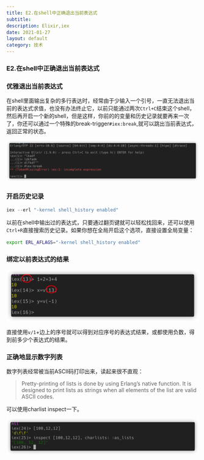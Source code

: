 ```yaml
---
title: E2.在shell中正确退出当前表达式
subtitle: 
description: Elixir,iex
date: 2021-01-27
layout: default
category: 技术
---
```


### E2.在shell中正确退出当前表达式

### 优雅退出当前表达式

在shell里面输出复杂的多行表达时，经常由于少输入一个引号，一直无法退出当前的表达式求值，也没有办法终止它，以前只能通过两次`Ctrl+C`结束这个shell，然后再开启一个新的shell，但是这样，你前的的变量和历史记录就要再来一次了，你还可以通过一个特殊的break-trigger`#iex:break`,就可以跳出当前表达式，返回正常的状态。

![E2_1](./assets/images/E2_1.png)

### 开启历史记录

```elixir
iex --erl "-kernel shell_history enabled"
```

以前在shell中输出过的表达式，只要通过翻页键就可以轻松找回来，还可以使用`Ctrl+R`直接搜索历史记录。如果你想在全局开启这个选项，直接设置全局变量：

```bash
export ERL_AFLAGS="-kernel shell_history enabled"
```

### 绑定以前表达式的结果

<img src="./assets/images/E2_2.png" alt="E2_2" style="zoom:80%;" />

直接使用`v/1`+边上的序号就可以得到对应序号的表达式结果，或都使用负数，得到前多少个表达式的结果。

### 正确地显示数字列表

数字列表经常被当前ASCII码打印出来，读起来很不直观：

> Pretty-printing of lists is done by using Erlang’s native function. It is designed to print lists as strings when all elements of the list are valid ASCII codes.

可以使用charlist inspect一下。

<img src="./assets/images/E2_3.png" alt="E2_3" style="zoom:80%;" />
